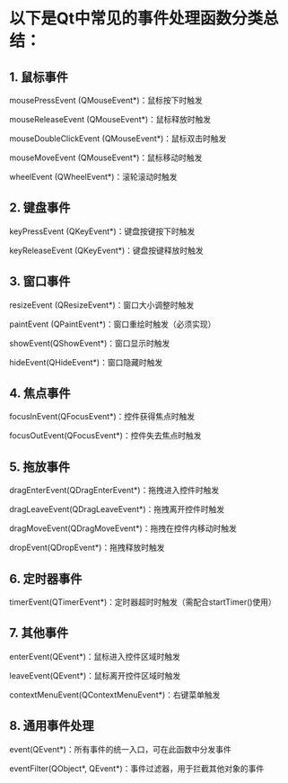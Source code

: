 # 以下是Qt中常见的事件处理函数分类总结：

## ​​1. 鼠标事件​​
mousePressEvent (QMouseEvent*)：鼠标按下时触发

mouseReleaseEvent (QMouseEvent*)：鼠标释放时触发

mouseDoubleClickEvent (QMouseEvent*)：鼠标双击时触发

mouseMoveEvent (QMouseEvent*)：鼠标移动时触发

wheelEvent (QWheelEvent*)：滚轮滚动时触发

## 2. 键盘事件​​
keyPressEvent (QKeyEvent*)：键盘按键按下时触发

keyReleaseEvent (QKeyEvent*)：键盘按键释放时触发

## ​​3. 窗口事件​​
resizeEvent (QResizeEvent*)：窗口大小调整时触发


paintEvent (QPaintEvent*)：窗口重绘时触发（必须实现）

showEvent(QShowEvent*)：窗口显示时触发

hideEvent(QHideEvent*)：窗口隐藏时触发

## ​​4. 焦点事件​​
focusInEvent(QFocusEvent*)：控件获得焦点时触发

focusOutEvent(QFocusEvent*)：控件失去焦点时触发
​​
## 5. 拖放事件​​
dragEnterEvent(QDragEnterEvent*)：拖拽进入控件时触发

dragLeaveEvent(QDragLeaveEvent*)：拖拽离开控件时触发

dragMoveEvent(QDragMoveEvent*)：拖拽在控件内移动时触发

dropEvent(QDropEvent*)：拖拽释放时触发
​
## ​6. 定时器事件​​
timerEvent(QTimerEvent*)：定时器超时时触发（需配合startTimer()使用）

## ​​7. 其他事件​​
enterEvent(QEvent*)：鼠标进入控件区域时触发

leaveEvent(QEvent*)：鼠标离开控件区域时触发

contextMenuEvent(QContextMenuEvent*)：右键菜单触发
​
## ​8. 通用事件处理​​
event(QEvent*)：所有事件的统一入口，可在此函数中分发事件

eventFilter(QObject*, QEvent*)：事件过滤器，用于拦截其他对象的事件